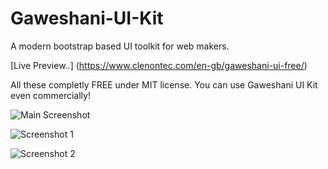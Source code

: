 # Gaweshani-UI-Kit
A modern bootstrap based UI toolkit for web makers.

[Live Preview..] (https://www.clenontec.com/en-gb/gaweshani-ui-free/)

All these completly FREE under MIT license. You can use Gaweshani UI Kit even commercially!

![Main Screenshot](https://www.clenontec.com/en-gb/gaweshani-ui-free/img/ss/main.PNG)

![Screenshot 1](https://www.clenontec.com/en-gb/gaweshani-ui-free/img/ss/buttons.PNG)

![Screenshot 2](https://www.clenontec.com/en-gb/gaweshani-ui-free/img/ss/Capture.PNG)
